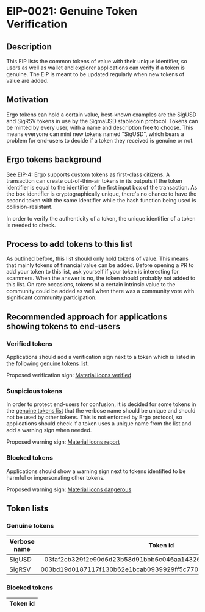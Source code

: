 # EIP-0021: Genuine Token Verification

## Description 

This EIP lists the common tokens of value with their unique identifier, so users as well as wallet and explorer applications can verify if a token is genuine. The EIP is meant to be updated regularly when new tokens of value are added.

## Motivation 

Ergo tokens can hold a certain value, best-known examples are the SigUSD and SigRSV tokens in use by the SigmaUSD stablecoin protocol. 
Tokens can be minted by every user, with a name and description free to choose. This means everyone can mint new tokens named "SigUSD", which bears a problem for end-users to decide if a token they received is genuine or not.

## Ergo tokens background

[See EIP-4](eip4.md): Ergo supports custom tokens as first-class citizens. A transaction can create out-of-thin-air tokens in its outputs if the token 
identifier is equal to the identifier of the first input box of the transaction.
As the box identifier is cryptographically unique, there's no chance to have the second token with the same identifier while the hash function being used 
is collision-resistant. 

In order to verify the authenticity of a token, the unique identifier of a token is needed to check.

## Process to add tokens to this list
As outlined before, this list should only hold tokens of value. This means that mainly tokens of financial value can be added. Before opening a PR to add your token to this list, ask yourself if your token is interesting for scammers. When the answer is no, the token should probably not added to this list. 
On rare occasions, tokens of a certain intrinsic value to the community could be added as well when there was a community vote with significant community participation.

## Recommended approach for applications showing tokens to end-users

### Verified tokens 
Applications should add a verification sign next to a token which is listed in the following [genuine tokens list](#genuine-tokens).

Proposed verification sign: [Material icons verified](https://fonts.google.com/icons?selected=Material%20Icons%20Outlined%3Averified%3A)

### Suspicious tokens
In order to protect end-users for confusion, it is decided for some tokens in the [genuine tokens list](#genuine-tokens) that the verbose name should be 
unique and should not be used by other tokens. 
This is not enforced by Ergo protocol, so applications should check if a token uses a unique name from the list and add a warning sign when needed.

Proposed warning sign: [Material icons report](https://fonts.google.com/icons?selected=Material%20Icons%20Outlined%3Areport%3A)

### Blocked tokens
Applications should show a warning sign next to tokens identified to be harmful or impersonating other tokens.

Proposed warning sign: [Material icons dangerous](https://fonts.google.com/icons?selected=Material%20Icons%20Outlined%3Adangerous%3A)

## Token lists

### Genuine tokens

| Verbose name       | Token id                                                         | Unique name | Issuer
| ------------------ |:----------------------------------------------------------------:| -----------:| ------
| SigUSD             | 03faf2cb329f2e90d6d23b58d91bbb6c046aa143261cc21f52fbe2824bfcbf04 | yes         | sigmausd.io
| SigRSV             | 003bd19d0187117f130b62e1bcab0939929ff5c7709f843c5c4dd158949285d0 | yes         | sigmausd.io

### Blocked tokens

| Token id                                        | 
|:-----------------------------------------------:| 
